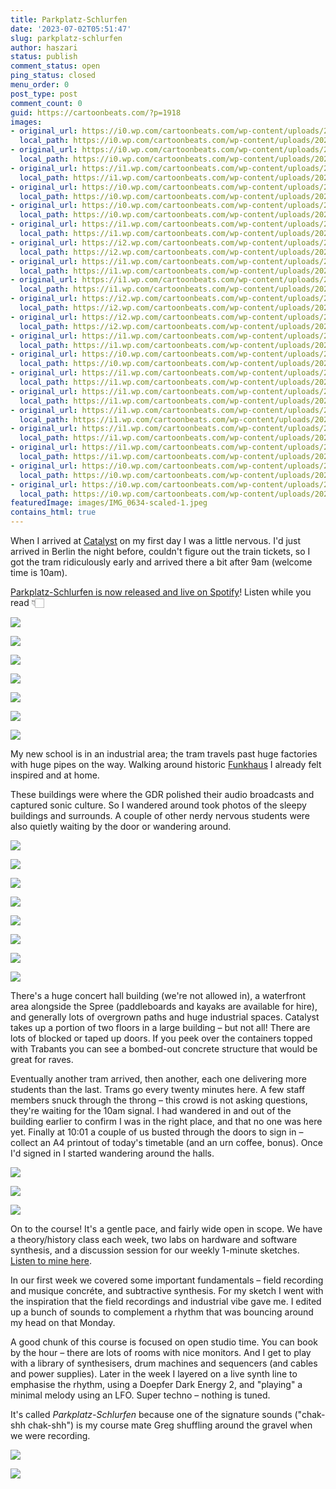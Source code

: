 ```yaml
---
title: Parkplatz-Schlurfen
date: '2023-07-02T05:51:47'
slug: parkplatz-schlurfen
author: haszari
status: publish
comment_status: open
ping_status: closed
menu_order: 0
post_type: post
comment_count: 0
guid: https://cartoonbeats.com/?p=1918
images:
- original_url: https://i0.wp.com/cartoonbeats.com/wp-content/uploads/2023/07/IMG_0614-1024x768.jpeg?ssl=1
  local_path: https://i0.wp.com/cartoonbeats.com/wp-content/uploads/2023/07/IMG_0614-1024x768.jpeg?ssl=1
- original_url: https://i0.wp.com/cartoonbeats.com/wp-content/uploads/2023/07/IMG_0625-1024x768.jpeg?ssl=1
  local_path: https://i0.wp.com/cartoonbeats.com/wp-content/uploads/2023/07/IMG_0625-1024x768.jpeg?ssl=1
- original_url: https://i1.wp.com/cartoonbeats.com/wp-content/uploads/2023/07/IMG_0628-1024x768.jpeg?ssl=1
  local_path: https://i1.wp.com/cartoonbeats.com/wp-content/uploads/2023/07/IMG_0628-1024x768.jpeg?ssl=1
- original_url: https://i0.wp.com/cartoonbeats.com/wp-content/uploads/2023/07/IMG_0622-1024x768.jpeg?ssl=1
  local_path: https://i0.wp.com/cartoonbeats.com/wp-content/uploads/2023/07/IMG_0622-1024x768.jpeg?ssl=1
- original_url: https://i0.wp.com/cartoonbeats.com/wp-content/uploads/2023/07/IMG_0616-1024x768.jpeg?ssl=1
  local_path: https://i0.wp.com/cartoonbeats.com/wp-content/uploads/2023/07/IMG_0616-1024x768.jpeg?ssl=1
- original_url: https://i1.wp.com/cartoonbeats.com/wp-content/uploads/2023/07/IMG_0629-1024x768.jpeg?ssl=1
  local_path: https://i1.wp.com/cartoonbeats.com/wp-content/uploads/2023/07/IMG_0629-1024x768.jpeg?ssl=1
- original_url: https://i2.wp.com/cartoonbeats.com/wp-content/uploads/2023/07/IMG_0615-1024x768.jpeg?ssl=1
  local_path: https://i2.wp.com/cartoonbeats.com/wp-content/uploads/2023/07/IMG_0615-1024x768.jpeg?ssl=1
- original_url: https://i1.wp.com/cartoonbeats.com/wp-content/uploads/2023/07/IMG_0627-768x1024.jpeg?ssl=1
  local_path: https://i1.wp.com/cartoonbeats.com/wp-content/uploads/2023/07/IMG_0627-768x1024.jpeg?ssl=1
- original_url: https://i1.wp.com/cartoonbeats.com/wp-content/uploads/2023/07/IMG_0624-1024x768.jpeg?ssl=1
  local_path: https://i1.wp.com/cartoonbeats.com/wp-content/uploads/2023/07/IMG_0624-1024x768.jpeg?ssl=1
- original_url: https://i2.wp.com/cartoonbeats.com/wp-content/uploads/2023/07/IMG_0633-1024x768.jpeg?ssl=1
  local_path: https://i2.wp.com/cartoonbeats.com/wp-content/uploads/2023/07/IMG_0633-1024x768.jpeg?ssl=1
- original_url: https://i2.wp.com/cartoonbeats.com/wp-content/uploads/2023/07/IMG_0636-1024x768.jpeg?ssl=1
  local_path: https://i2.wp.com/cartoonbeats.com/wp-content/uploads/2023/07/IMG_0636-1024x768.jpeg?ssl=1
- original_url: https://i1.wp.com/cartoonbeats.com/wp-content/uploads/2023/07/IMG_0630-1024x768.jpeg?ssl=1
  local_path: https://i1.wp.com/cartoonbeats.com/wp-content/uploads/2023/07/IMG_0630-1024x768.jpeg?ssl=1
- original_url: https://i0.wp.com/cartoonbeats.com/wp-content/uploads/2023/07/IMG_0617-1024x768.jpeg?ssl=1
  local_path: https://i0.wp.com/cartoonbeats.com/wp-content/uploads/2023/07/IMG_0617-1024x768.jpeg?ssl=1
- original_url: https://i1.wp.com/cartoonbeats.com/wp-content/uploads/2023/07/IMG_0623-1024x768.jpeg?ssl=1
  local_path: https://i1.wp.com/cartoonbeats.com/wp-content/uploads/2023/07/IMG_0623-1024x768.jpeg?ssl=1
- original_url: https://i1.wp.com/cartoonbeats.com/wp-content/uploads/2023/07/IMG_0618-1024x768.jpeg?ssl=1
  local_path: https://i1.wp.com/cartoonbeats.com/wp-content/uploads/2023/07/IMG_0618-1024x768.jpeg?ssl=1
- original_url: https://i1.wp.com/cartoonbeats.com/wp-content/uploads/2023/07/IMG_0621-1024x768.jpeg?ssl=1
  local_path: https://i1.wp.com/cartoonbeats.com/wp-content/uploads/2023/07/IMG_0621-1024x768.jpeg?ssl=1
- original_url: https://i1.wp.com/cartoonbeats.com/wp-content/uploads/2023/07/IMG_0638-1024x768.jpeg?ssl=1
  local_path: https://i1.wp.com/cartoonbeats.com/wp-content/uploads/2023/07/IMG_0638-1024x768.jpeg?ssl=1
- original_url: https://i1.wp.com/cartoonbeats.com/wp-content/uploads/2023/07/IMG_0637-1024x768.jpeg?ssl=1
  local_path: https://i1.wp.com/cartoonbeats.com/wp-content/uploads/2023/07/IMG_0637-1024x768.jpeg?ssl=1
- original_url: https://i0.wp.com/cartoonbeats.com/wp-content/uploads/2023/07/IMG_0670-1024x768.jpeg?ssl=1
  local_path: https://i0.wp.com/cartoonbeats.com/wp-content/uploads/2023/07/IMG_0670-1024x768.jpeg?ssl=1
- original_url: https://i0.wp.com/cartoonbeats.com/wp-content/uploads/2023/07/IMG_0718-1024x768.jpeg?ssl=1
  local_path: https://i0.wp.com/cartoonbeats.com/wp-content/uploads/2023/07/IMG_0718-1024x768.jpeg?ssl=1
featuredImage: images/IMG_0634-scaled-1.jpeg
contains_html: true
---
```


When I arrived at [Catalyst](https://catalyst-berlin.com/) on my first day I was a little nervous. I'd just arrived in Berlin the night before, couldn't figure out the train tickets, so I got the tram ridiculously early and arrived there a bit after 9am (welcome time is 10am).

<!-- wp:group {"layout":{"type":"constrained"}} -->
[Parkplatz-Schlurfen is now released and live on Spotify](https://open.spotify.com/track/4vNzgGgjFgqH0ednZYXGu4?si=494dbb8d4f824381)! Listen while you read 👇🏻

<!-- /wp:group -->
<!-- wp:jetpack/tiled-gallery {"columnWidths":[["66.76445","33.23555"],["25.00000","25.00000","25.00000","25.00000"]],"ids":[1921,1920,1925,1919,1924,1923,1922]} -->
![](./images/IMG_0614-1024x768.jpeg?ssl=1)

![](./images/IMG_0625-1024x768.jpeg?ssl=1)

![](./images/IMG_0628-1024x768.jpeg?ssl=1)

![](./images/IMG_0622-1024x768.jpeg?ssl=1)

![](./images/IMG_0616-1024x768.jpeg?ssl=1)

![](./images/IMG_0629-1024x768.jpeg?ssl=1)

![](./images/IMG_0615-1024x768.jpeg?ssl=1)

<!-- /wp:jetpack/tiled-gallery -->

My new school is in an industrial area; the tram travels past huge factories with huge pipes on the way. Walking around historic [Funkhaus](https://www.funkhaus-berlin.net/) I already felt inspired and at home.

These buildings were where the GDR polished their audio broadcasts and captured sonic culture. So I wandered around took photos of the sleepy buildings and surrounds. A couple of other nerdy nervous students were also quietly waiting by the door or wandering around.

<!-- wp:jetpack/tiled-gallery {"columnWidths":[["62.95696","37.04304"],["66.76445","33.23555"],["100.00000"]],"ids":[1927,1929,1934,1928,1935,1933,1932,1930]} -->
![](./images/IMG_0627-768x1024.jpeg?ssl=1)

![](./images/IMG_0624-1024x768.jpeg?ssl=1)

![](./images/IMG_0633-1024x768.jpeg?ssl=1)

![](./images/IMG_0636-1024x768.jpeg?ssl=1)

![](./images/IMG_0630-1024x768.jpeg?ssl=1)

![](./images/IMG_0617-1024x768.jpeg?ssl=1)

![](./images/IMG_0623-1024x768.jpeg?ssl=1)

![](./images/IMG_0618-1024x768.jpeg?ssl=1)

<!-- /wp:jetpack/tiled-gallery -->

There's a huge concert hall building (we're not allowed in), a waterfront area alongside the Spree (paddleboards and kayaks are available for hire), and generally lots of overgrown paths and huge industrial spaces. Catalyst takes up a portion of two floors in a large building – but not all! There are lots of blocked or taped up doors. If you peek over the containers topped with Trabants you can see a bombed-out concrete structure that would be great for raves.

Eventually another tram arrived, then another, each one delivering more students than the last. Trams go every twenty minutes here. A few staff members snuck through the throng – this crowd is not asking questions, they're waiting for the 10am signal. I had wandered in and out of the building earlier to confirm I was in the right place, and that no one was here yet. Finally at 10:01 a couple of us busted through the doors to sign in – collect an A4 printout of today's timetable (and an urn coffee, bonus). Once I'd signed in I started wandering around the halls.

<!-- wp:jetpack/tiled-gallery {"columnWidths":[["66.76445","33.23555"]],"ids":[1937,1936,1938]} -->
![](./images/IMG_0621-1024x768.jpeg?ssl=1)

![](./images/IMG_0638-1024x768.jpeg?ssl=1)

![](./images/IMG_0637-1024x768.jpeg?ssl=1)

<!-- /wp:jetpack/tiled-gallery -->

On to the course! It's a gentle pace, and fairly wide open in scope. We have a theory/history class each week, two labs on hardware and software synthesis, and a discussion session for our weekly 1-minute sketches. [Listen to mine here](https://soundcloud.com/haszari/sets/mini).

In our first week we covered some important fundamentals – field recording and musique concréte, and subtractive synthesis. For my sketch I went with the inspiration that the field recordings and industrial vibe gave me. I edited up a bunch of sounds to complement a rhythm that was bouncing around my head on that Monday.

A good chunk of this course is focused on open studio time. You can book by the hour – there are lots of rooms with nice monitors. And I get to play with a library of synthesisers, drum machines and sequencers (and cables and power supplies). Later in the week I layered on a live synth line to emphasise the rhythm, using a Doepfer Dark Energy 2, and "playing" a minimal melody using an LFO. Super techno – nothing is tuned.

<!-- wp:group {"layout":{"type":"constrained"}} -->

<!-- /wp:group -->

It's called *Parkplatz-Schlurfen* because one of the signature sounds ("chak-shh chak-shh") is my course mate Greg shuffling around the gravel when we were recording.

<!-- wp:jetpack/tiled-gallery {"columnWidths":[["50.00000","50.00000"]],"ids":[1944,1943]} -->
![](./images/IMG_0670-1024x768.jpeg?ssl=1)

![](./images/IMG_0718-1024x768.jpeg?ssl=1)

<!-- /wp:jetpack/tiled-gallery -->

<p></p>